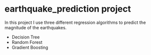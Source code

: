 # earthquake_prediction project


In this project I use three different regression algorithms to predict the magnitude of the earthquakes.

  - Decision Tree 
  - Random Forest
  - Gradient Boosting
